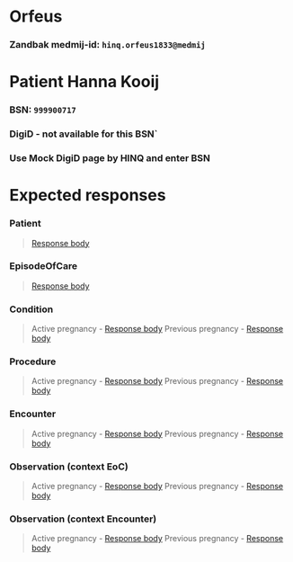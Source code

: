 # Orfeus
### Zandbak medmij-id: `hinq.orfeus1833@medmij`

# Patient Hanna Kooij
### BSN: `999900717`
### DigiD - not available for this BSN`
### Use Mock DigiD page by HINQ and enter BSN

# Expected responses


### Patient
> [Response body](Patient.json)

### EpisodeOfCare
> [Response body](EpisodeOfCare.json)

### Condition
> Active pregnancy - [Response body](Condition_active-pregnancy.json)
> Previous pregnancy - [Response body](Condition_previous-pregnancy.json)

### Procedure
> Active pregnancy - [Response body](Procedure_active-pregnancy.json)
> Previous pregnancy - [Response body](Procedure_previous-pregnancy.json)

### Encounter
> Active pregnancy - [Response body](Encounter_active-pregnancy.json)
> Previous pregnancy - [Response body](Encounter_previous-pregnancy.json)

### Observation (context EoC)
> Active pregnancy - [Response body](Observation_EoC_active-pregnancy.json)
> Previous pregnancy - [Response body](Observation_EoC_previous-pregnancy.json)

### Observation (context Encounter)
> Active pregnancy - [Response body](Observation_encounter_active-pregnancy.json)
> Previous pregnancy - [Response body](Observation_encounter_previous-pregnancy.json)


